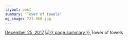 ```yaml
---
layout: post
summary: 'Tower of towels'
og_image: 721-960.jpg
---
```


<p>
  <time>
    <a href="/721">December 25, 2017</a>
  </time>
  <a href="/721">
    <img src="{{ site.assets_url }}/721-480.jpg" srcset="{{ site.assets_url }}/721-240.jpg 240w, {{ site.assets_url }}/721-480.jpg 480w, {{ site.assets_url }}/721-720.jpg 720w, {{ site.assets_url }}/721-960.jpg 960w" sizes="(min-width: 700px) 50vw, calc(100vw - 2rem)" alt="{{ page.summary }}" />
  </a>
  <span>Tower of towels</span>
</p>

